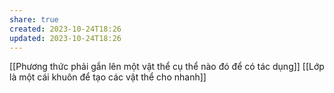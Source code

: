 ```yaml
---
share: true
created: 2023-10-24T18:26
updated: 2023-10-24T18:26
---
```

[[Phương thức phải gắn lên một vật thể cụ thể nào đó để có tác dụng]]
[[Lớp là một cái khuôn để tạo các vật thể cho nhanh]]

